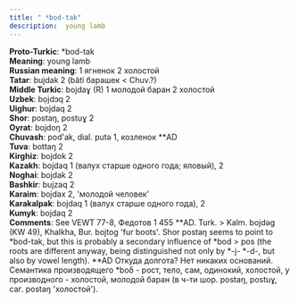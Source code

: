 ```yaml
---
title: " *bod-tak"
description:  young lamb
---
```


<strong>Proto-Turkic</strong>:  *bod-tak<br>
<strong>Meaning</strong>:  young lamb<br>
<strong>Russian meaning</strong>:  1 ягненок 2 холостой<br>
<strong>Tatar</strong>:  bujdak 2 (bäti барашек < Chuv.?)<br>
<strong>Middle Turkic</strong>:  bojdaɣ (R) 1 молодой баран 2 холостой<br>
<strong>Uzbek</strong>:  bọjdɔq 2<br>
<strong>Uighur</strong>:  bojdaq 2<br>
<strong>Shor</strong>:  postaŋ, postuɣ 2<br>
<strong>Oyrat</strong>:  bojdoŋ 2<br>
<strong>Chuvash</strong>:  pod'ak, dial. putǝ 1, козленок **AD<br>
<strong>Tuva</strong>:  bottaŋ 2<br>
<strong>Kirghiz</strong>:  bojdok 2<br>
<strong>Kazakh</strong>:  bojdaq 1 (валух старше одного года; яловый), 2<br>
<strong>Noghai</strong>:  bojdak 2<br>
<strong>Bashkir</strong>:  bujzaq 2<br>
<strong>Karaim</strong>:  bojdax 2, 'молодой человек'<br>
<strong>Karakalpak</strong>:  bojdaq 1 (валух старше одного года), 2<br>
<strong>Kumyk</strong>:  bojdaq 2<br>
<strong>Comments</strong>:  See VEWT 77-8, Федотов 1 455 **AD. Turk. > Kalm. bojdǝg (KW 49), Khalkha, Bur. bojtog 'fur boots'. Shor postaŋ seems to point to *bod-tak, but this is probably a secondary influence of *bod > pos (the roots are different anyway, being distinguished not only by *-j- *-d-, but also by vowel length). **AD Откуда долгота? Нет никаких оснований. Семантика производящего *boδ - рост, тело, сам, одинокий, холостой, у производного - холостой, молодой баран (в ч-ти шор. postaŋ, postuɣ, саг. postaŋ 'холостой').<br>


